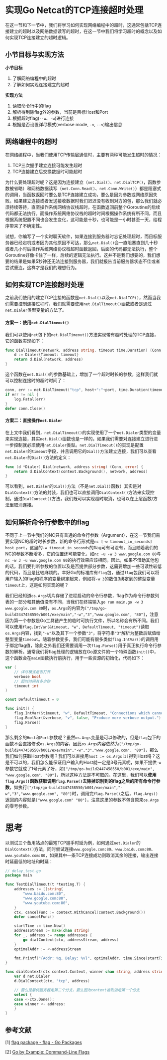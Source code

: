 # 实现Go Netcat的TCP连接超时处理

在这一节和下一节中，我们将学习如何实现网络编程中的超时，这通常包括TCP连接建立的超时以及网络数据读写的超时，在这一节中我们将学习超时的概念以及如何实现TCP连接建立的超时逻辑。

## 小节目标与实现方法

**小节目标**

1. 了解网络编程中的超时
2. 了解如何实现连接建立的超时

**实现方法**

1. 读取命令行中的flag
2. 解析得到除flag外的参数，当前是目标Host和Port
3. 根据超时flag(`--w`、`-w`)进行连接
4. 根据是否设置详尽模式(verbose mode, `-v`, `--v`)输出信息

## 网络编程中的超时

在网络编程中，当我们使用TCP传输层通信时，主要有两种可能发生超时的情况：

1. TCP三次握手建立连接可能发生超时
2. TCP连接建立后交换数据时可能超时

为什么要处理超时呢？这是因为连接建立（`net.Dial()`、`net.DialTCP()`，函数参数被省略）和网络数据读写（`net.Conn.Read()`、`net.Conn.Write()`）都是阻塞式的调用，当函数返回时要么是TCP连接建立成功，要么是因为参数或网络原因失败。如果建立连接或者发送接收数据时我们迟迟没有收到对方的包，那么我们就必须持续等待，直至操作系统网络协议栈超时，在函数返回前整个Goroutine的后续代码都无法执行。而操作系统网络协议栈的超时时间根据操作系统有所不同，而且根据系统配置不同也会发生变化，这可能是十秒，也可能是一小时甚至一天，给程序带来了不确定性。

试想，你编写了一个实时聊天软件，如果连接到服务器时忘记处理超时，而目标服务器已经宕机或者因为其他原因不可达，那么`net.Dial()`会一直阻塞直到几十秒或者几小时后操作系统网络协议栈超时函数返回，后面的代码都无法执行，整个Goroutine好像卡住了一样，后续的逻辑无法执行。这并不是我们想要的，我们想要的结果是如果5秒钟还无法连接到服务器，我们就报告当前服务器状态不佳或者尝试重连，这样才是我们的理想行为。

## 如何实现TCP连接超时处理

之前我们使用的建立TCP连接的函数是`net.Dial()`以及`net.DialTCP()`，然而当我们需要控制连接过程时，我们就需要使用`net.DialTimeout()`函数或者是通过`net.Dialer`类型变量的方法了。

#### 方案一：使用`net.DialTimeout()`

我们可以使用`net`包下的`net.DialTimeout()`方法实现带有超时处理的TCP连接，它的函数实现如下：

```go
func DialTimeout(network, address string, timeout time.Duration) (Conn, error) {
    d := Dialer{Timeout: timeout}
    return d.Dial(network, address)
}
```

这个函数在`net.Dial()`的参数基础上，增加了一个超时时长的参数，这样我们就可以控制连接时的超时时间了：

```go
conn, err := net.DialTimeout("tcp", host+":"+port, time.Duration(timeout)*time.Second)
if err != nil {
    log.Fatal(err)
}
defer conn.Close()
```

#### 方案二：直接操作`net.Dialer`

在上文中我们看到，`net.DialTimeout()`的实现使用了一个`net.Dialer`类型的变量来实现连接，其实`net.Dial()`函数也是一样的，如果我们需要对连接建立进行进一步控制就必须使用`net.Dialer`类型。`net.DialTimeout()`的实现是配置`net.Dialer`的`timeout`字段，并且调用它的`Dial()`方法建立连接，我们可以查看`net.Dialer`的`Dial()`方法的定义：

```go
func (d *Dialer) Dial(network, address string) (Conn, error) {
    return d.DialContext(context.Background(), network, address)
}
```

可以看到，`net.Dialer`的`Dial()`方法（不是`net.Dial()`函数）其实是对`DialContext()`方法的封装，我们也可以直接调用`DialContext()`方法来实现控制，通过`DialContext()`方法，我们既可以实现超时取消，也可以在上层函数/方法里取消连接。

## 如何解析命令行参数中的flag

不同于上一节中我们的NC只有普通的命令行参数（Argument），在这一节我们需要实现NC的超时时长参数，新的命令行形式是`nc [-w timeout_in_seconds] host port`，这里的`-w timeout_in_seconds`的flag可有可没有，而且随着我们的NC的参数不断增多，它的位置还可能变化，如`nc -u -w 3 www.google.com 80`与`nc -w 3 -u www.google.com 80`的执行效果应该相同。因此，如果不借助其他包的话，我们要判断参数的位置以及是否提供部分参数，这需要增加一些可读性较低的代码，而且是比较麻烦的。幸好Go的标准库有`flag`包，通过`flag`包我们可以将用户输入的flag和程序的变量绑定起来，例如将`-w 3`的数值3绑定到的整型变量`timeout`上，这是如何实现的呢？

我们已经知道`os.Args`切片存储了进程启动的命令行参数，flag作为命令行参数列表的一部分和其他值没有不同，当我们在终端输入`go run main.go -w 3 www.google.com 80`时，`os.Args`的内容为`["/tmp/go-build2447458550/b001/exe/main","-w","3","www.google.com", "80"]`，注意因为第一个参数是Go工具链产生的临时可执行文件，所以名称会有所不同。我们可以使用`flag.IntVar(&timeout, "w", DefaultTimeout, "timeout")`读取`os.Args`内容，找到`"-w"`以及其下一个参数`"3"`，将字符串`"3"`解析为整数后赋值给整型变量`timeout`。随着参数变多，我们可能有很多类似`flag.IntVar()`的调用用于绑定flag值，除此之外我们还需要调用一次`flag.Parse()`用于真正执行命令行参数的解析。通常我们将flag处理的逻辑放在Go源文件的一个特殊函数`init()`中，这个函数会在`main`函数执行前执行，用于一些资源的初始化，代码如下：

```go
var (
    // 详尽模式是否打开
    verbose bool
    // 超时时间有多少秒
    timeout int
)

const DefaultTimeout = 0

func init() {
    flag.IntVar(&timeout, "w", DefaultTimeout, "Connections which cannot be established or are idle timeout after timeout seconds.")
    flag.BoolVar(&verbose, "v", false, "Produce more verbose output.")
    flag.Parse()
}
```

那么剩余的`Host`和`Port`参数呢？虽然`os.Args`变量是可以修改的，但是`flag`包下的函数不会直接修改`os.Args`的内容，因此`os.Args`内容依然为`["/tmp/go-build2447458550/b001/exe/main","-w","3","www.google.com", "80"]`，那么我们如何获取Host参数呢？我们可以直接用`host := os.Args[3]`得到Host吗？这是不可以的，我们怎么能保证用户输入的Host就一定是3号元素呢，如果不提供`-w`参数它就成了1号元素了呀，如`["/tmp/go-build2447458550/b001/exe/main", "www.google.com", "80"]`，所以这种方法是不可取的。在这里，我们可以**使用`flag.Args()`函数获取调用`flag.Parse()`去除掉识别到的flag之后的所有命令行参数**，如执行`["/tmp/go-build2447458550/b001/exe/main","-w","3","www.google.com", "80"]`时，调用完`flag.Parse()`之后，`flag.Args()`返回的内容就是`["www.google.com" "80"]`，注意这里的参数不包含原来`os.Args`的零号参数。

# 思考

以测试三个备用站点的最短TCP握手时延为例，如何通过`net.Dialer`的`DialContext()`方法，同时尝试连接`www.google.com:80`、`www.baidu.com:80`、`www.youtube.com:80`，如果其中一条TCP连接成功则取消其余的连接，输出连接时延最低的地址和时延：

```go
// delay_test.go
package main

func TestDialTimeout(t *testing.T) {
	addresses := []string{
		"www.baidu.com:80",
		"www.google.com:80",
		"www.youtube.com:80",
	}
	ctx, cancelFunc := context.WithCancel(context.Background())
	defer cancelFunc()

	startTime := time.Now()
	addressStream := make(chan string)
	for _, address := range addresses {
		go dialContext(ctx, addressStream, address)
	}
	optimalAddr := <-addressStream

	fmt.Printf("{Addr: %q, Delay: %v}", optimalAddr, time.Since(startTime))
}

func dialContext(ctx context.Context, winner chan string, address string) {
	var d net.Dialer
	d.DialContext(ctx, "tcp", address)

	// 要么是最优服务器走第二个分支，要么因为context被取消走第一个分支
	select {
	case <-ctx.Done():
	case winner <- address:
	}
}
```



## 参考文献

[1] [flag package - flag - Go Packages](https://pkg.go.dev/flag)

[2] [Go by Example: Command-Line Flags](https://gobyexample.com/command-line-flags)